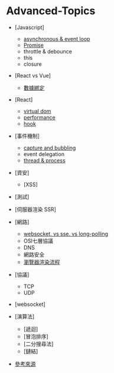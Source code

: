 # Advanced-Topics

* [Javascript]
    * [asynchronous & event loop](https://www.ruanyifeng.com/blog/2013/10/event_loop.html)
    * [Promise](https://developer.mozilla.org/zh-TW/docs/Web/JavaScript/Reference/Global_Objects/Promise)
    * throttle & debounce
    * this
    * closure
* [React vs Vue]
    * [數據綁定](https://www.gushiciku.cn/pl/pKLc/zh-tw)
* [React]
    * [virtual dom](https://medium.com/%E6%89%8B%E5%AF%AB%E7%AD%86%E8%A8%98/build-a-simple-virtual-dom-5cf12ccf379f)
    * [performance](https://blog.techbridge.cc/2018/01/05/react-render-optimization/)
    * [hook](https://www.ruanyifeng.com/blog/2020/09/react-hooks-useeffect-tutorial.html)
* [事件機制]
    * [capture and bubbling](https://blog.techbridge.cc/2017/07/15/javascript-event-propagation/)
    * event delegation
    * [thread & process](https://www.ruanyifeng.com/blog/2013/04/processes_and_threads.html)
* [資安]
    * [XSS] 
* [測試]
* [伺服器渲染 SSR]
* [網路]
    * [websocket. vs sse. vs long-polling](https://www.ruanyifeng.com/blog/2017/05/server-sent_events.html)
    * OSI七層協議
    * DNS
    * 網路安全
    * [瀏覽器渲染流程](https://www.gushiciku.cn/pl/gpqt/zh-tw)
* [協議]
    * TCP
    * UDP
* [websocket]
* [演算法]
    * [遞迴]
    * [冒泡排序]
    * [二分搜尋法]
    * [鏈結]

* [參考來源](https://www.ruanyifeng.com/blog/javascript/)

